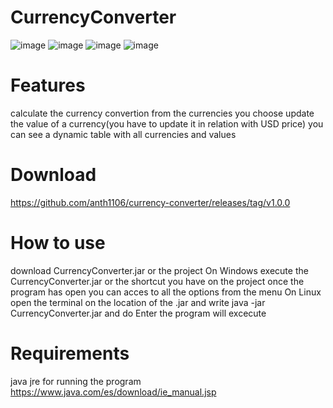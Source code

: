 # CurrencyConverter
![image](https://user-images.githubusercontent.com/61751339/151086442-2129db81-dc9c-42cc-be01-2111ea59f3fb.png)
![image](https://user-images.githubusercontent.com/61751339/151086523-fd6b7e60-3090-4a0f-919b-761678741720.png)
![image](https://user-images.githubusercontent.com/61751339/151086545-53869442-1b9d-4477-98b4-363459b04948.png)
![image](https://user-images.githubusercontent.com/61751339/151086582-7f697fcf-a36c-4080-8573-9dca0cb512e1.png)
# Features
calculate the currency convertion from the currencies you choose
update the value of a currency(you have to update it in relation with USD price)
you can see a dynamic table with all currencies and values
# Download
https://github.com/anth1106/currency-converter/releases/tag/v1.0.0
# How to use
download CurrencyConverter.jar or the project 
On Windows
execute the CurrencyConverter.jar or the shortcut you have on the project
once the program has open you can acces to all the options from the menu
On Linux
open the terminal on the location of the .jar and write 
java -jar CurrencyConverter.jar and do Enter
the program will excecute
# Requirements
java jre for running the program
https://www.java.com/es/download/ie_manual.jsp
